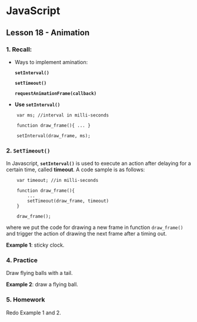 # JavaScript

## Lesson 18 - Animation

### 1. Recall: 

- Ways to implement amination:

    __`setInterval()`__

    __`setTimeout()`__

    __`requestAnimationFrame(callback)`__

	
- __Use `setInterval()`__

```
	var ms; //interval in milli-seconds
	
	function draw_frame(){ ... }
	
	setInterval(draw_frame, ms);
```

### 2. `SetTimeout()`

In Javascript, __`setInterval()`__ is used to execute an action after delaying for a certain time, called __timeout__. A code sample is as follows:

```
	var timeout; //in milli-seconds
	
	function draw_frame(){ 
		... 
		setTimeout(draw_frame, timeout)
	}
	
	draw_frame();
```

where we put the code for drawing a new frame in function `draw_frame()` and trigger the action of drawing the next frame after a timing out.

__Example 1__: sticky clock.

	
### 4. Practice

Draw flying balls with a tail.

__Example 2__: draw a flying ball.	
	
### 5. Homework

Redo Example 1 and 2.

